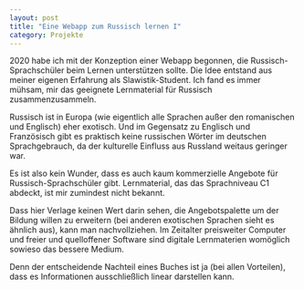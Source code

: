 ```yaml
---
layout: post
title: "Eine Webapp zum Russisch lernen I"
category: Projekte
---
```

2020 habe ich mit der Konzeption einer Webapp begonnen, die Russisch-Sprachschüler beim Lernen unterstützen sollte. Die Idee entstand aus meiner eigenen Erfahrung als Slawistik-Student. Ich fand es immer mühsam, mir das geeignete Lernmaterial für Russisch zusammenzusammeln.

Russisch ist in Europa (wie eigentlich alle Sprachen außer den romanischen und Englisch) eher exotisch. Und im Gegensatz zu Englisch und Französisch gibt es praktisch keine russischen Wörter im deutschen Sprachgebrauch, da der kulturelle Einfluss aus Russland weitaus geringer war.

Es ist also kein Wunder, dass es auch kaum kommerzielle Angebote für Russisch-Sprachschüler gibt. Lernmaterial, das das Sprachniveau C1 abdeckt, ist mir zumindest nicht bekannt.

Dass hier Verlage keinen Wert darin sehen, die Angebotspalette um der Bildung willen zu erweitern (bei anderen exotischen Sprachen sieht es ähnlich aus), kann man nachvollziehen. Im Zeitalter preisweiter Computer und freier und quelloffener Software sind digitale Lernmaterien womöglich sowieso das bessere Medium.

Denn der entscheidende Nachteil eines Buches ist ja (bei allen Vorteilen), dass es Informationen ausschließlich linear darstellen kann.

